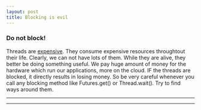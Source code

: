 ```yaml
---
layout: post
title: Blocking is evil
---
```


### Do not block!

Threads are [expensive](http://stackoverflow.com/questions/5483047/why-is-creating-a-thread-said-to-be-expensive). 
They consume expensive resources throughtout their life. Clearly, we can not have lots of them. While they are alive, 
they better be doing something useful. 
We pay huge amount of money for the hardware which run our applications, more on the cloud. IF the threads are blocked, it directly results in losing money.
So be very careful whenever you call any blocking method like Futures.get() or Thread.wait(). Try to find ways around them. 

----
****
